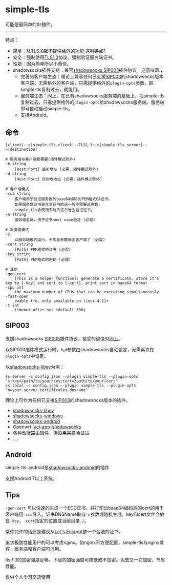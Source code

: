 # simple-tls

可能是最简单的tls插件。

---

特点：

* 简单：除TLS加密不提供格外的功能 ~~这叫特点?~~
* 安全：强制使用[TLS1.3](https://en.wikipedia.org/wiki/Transport_Layer_Security#TLS_1.3)协议。强制验证服务端证书。
* 性能：因为简单所以小而快。
* shadowsocks插件支持：兼容[shadowsocks SIP003](https://shadowsocks.org/en/spec/Plugin.html)插件协议，这意味着：
  * 完善的客户端生态：理论上兼容任何已支援[SIP003](https://shadowsocks.org/en/spec/Plugin.html)的shadowsocks版本客户端。无需格外的客户端，只需提供格外的`plugin-opts`参数，把simple-tls复制过去，就能用。
  * 服务端生态：同上。在已有shadowsocks服务端的基础上，把simple-tls复制过去，只需提供格外的`plugin-opts`给shadowsocks服务端，服务端即可自动启动simple-tls。
  * 支持Android。

## 命令

    |client|-->|simple-tls client|--TLS1.3-->|simple-tls server|-->|destination|

    # 服务端与客户端都需要(插件模式除外)
    -b string
        [Host:Port] 监听地址 (必需，插件模式除外)
    -d string
        [Host:Port] 目的地地址 (必需，插件模式除外)

    # 客户端模式
    -cca string
        客户端用于验证服务器的base64编码的PEM格式CA证书。
        如果服务端证书是合法证书的话一般不需要此参数，
        simple-tls会使用系统的证书池去验证证书。
    -n string
        服务端名称，用于证书host name验证 (必需)

    # 服务端模式
    -s    
        以服务端模式运行，不加此参数就变客户端了 (必需)
    -cert string
        [Path] PEM格式的证书 (必需)
    -key string
        [Path] PEM格式的密钥 (必需)

    # 其他
    -gen-cert
        [This is a helper function]: generate a certificate, store it's key to [-key] and cert to [-cert], print cert in base64 format
    -cpu int
        the maximum number of CPUs that can be executing simultaneously
    -fast-open
        enable tfo, only available on linux 4.11+
    -t int
        timeout after sec (default 300)

## SIP003

支援shadowsocks [SIP003](https://shadowsocks.org/en/spec/Plugin.html)插件协议。接受的键值对[同上](#命令)。

以SIP003插件模式运行时，`b`,`d`参数由shadowsocks自动设定，无需再次在`plugin-opts`中设定。

以[shadowsocks-libev](https://github.com/shadowsocks/shadowsocks-libev)为例：

    ss-server -c config.json --plugin simple-tls --plugin-opts "s;key=/path/to/your/key;cert=/path/to/your/cert"
    ss-local -c config.json --plugin simple-tls --plugin-opts "n=your.server.certificates.dnsname"

理论上可作为任何已支援[SIP003](https://shadowsocks.org/en/spec/Plugin.html)的shadowsocks版本的插件。

* [shadowsocks-libev](https://github.com/shadowsocks/shadowsocks-libev)
* [shadowsocks-windows](https://github.com/shadowsocks/shadowsocks-windows)
* [shadowsocks-android](https://github.com/shadowsocks/shadowsocks-android)
* Openwrt [luci-app-shadowsocks](https://github.com/shadowsocks/luci-app-shadowsocks)
* 各种改版路由固件，~~但没用亲自验证过~~
* ....

## Android

simple-tls-android是[shadowsocks-android](https://github.com/shadowsocks/shadowsocks-android)的插件.

支援Android 7以上系统。

## Tips

`-gen-cert` 可以快速的生成一个ECC证书，并打印出base64编码后的cert的用于客户端用`-cca`导入。证书DNSName取自`-n`参数或随机生成。key和cert文件会放在`-key`，`-cert`指定的位置或当前目录`./`。

条件允许的话还是建议从[Let's Encrypt](https://letsencrypt.org/)整一个合法的证书。

追求极致性能用户的可以考虑nginx。如nginx不方便配置，simple-tls与nginx兼容，服务端和客户端可混用。

tls 1.3的加密强度足够。下层的加密强度可降低或不加密。免去又一次加密，节省性能。

仅供个人学习交流使用
